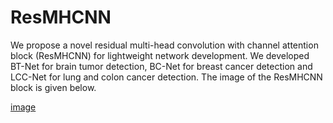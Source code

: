 # ResMHCNN
We propose a novel residual multi-head convolution with channel attention block (ResMHCNN) for lightweight network development. We developed BT-Net for brain tumor detection, BC-Net for breast cancer detection and LCC-Net for lung and colon cancer detection. The image of the ResMHCNN block is given below. 

[image](https://github.com/user-attachments/assets/9507f8f2-7197-4df1-ba2f-4c89c7980c04)
